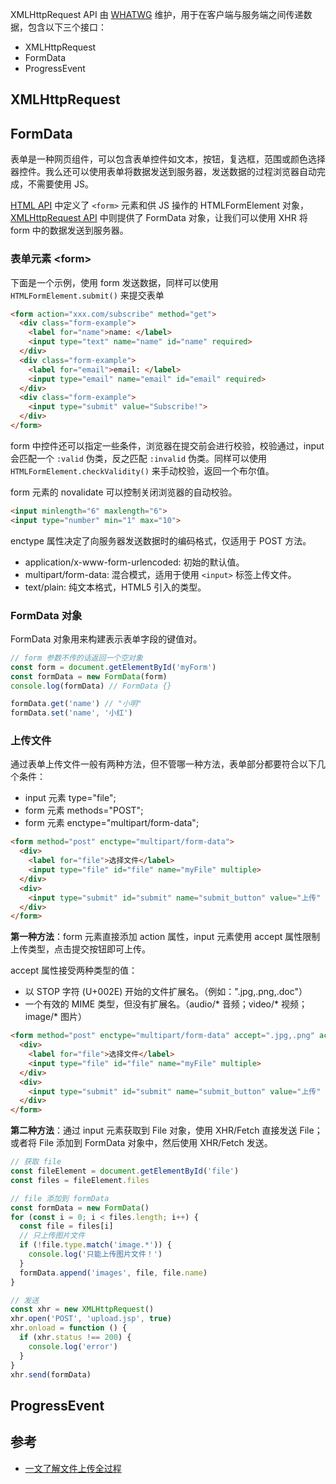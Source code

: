 XMLHttpRequest API 由 [WHATWG](https://xhr.spec.whatwg.org/) 维护，用于在客户端与服务端之间传递数据，包含以下三个接口：

- XMLHttpRequest
- FormData
- ProgressEvent

## XMLHttpRequest

## FormData

表单是一种网页组件，可以包含表单控件如文本，按钮，复选框，范围或颜色选择器控件。我么还可以使用表单将数据发送到服务器，发送数据的过程浏览器自动完成，不需要使用 JS。

[HTML API](https://html.spec.whatwg.org/#forms) 中定义了 `<form>` 元素和供 JS 操作的 HTMLFormElement 对象，[XMLHttpRequest API](https://xhr.spec.whatwg.org/#interface-formdata) 中则提供了 FormData 对象，让我们可以使用 XHR 将 form 中的数据发送到服务器。

### 表单元素 \<form\>

下面是一个示例，使用 form 发送数据，同样可以使用 `HTMLFormElement.submit()` 来提交表单

```html
<form action="xxx.com/subscribe" method="get">
  <div class="form-example">
    <label for="name">name: </label>
    <input type="text" name="name" id="name" required>
  </div>
  <div class="form-example">
    <label for="email">email: </label>
    <input type="email" name="email" id="email" required>
  </div>
  <div class="form-example">
    <input type="submit" value="Subscribe!">
  </div>
</form>
```

form 中控件还可以指定一些条件，浏览器在提交前会进行校验，校验通过，input 会匹配一个 `:valid` 伪类，反之匹配 `:invalid` 伪类。同样可以使用 `HTMLFormElement.checkValidity()` 来手动校验，返回一个布尔值。

form 元素的 novalidate 可以控制关闭浏览器的自动校验。

```html
<input minlength="6" maxlength="6">
<input type="number" min="1" max="10">
```

enctype 属性决定了向服务器发送数据时的编码格式，仅适用于 POST 方法。

- application/x-www-form-urlencoded: 初始的默认值。
- multipart/form-data:  混合模式，适用于使用 `<input>` 标签上传文件。
- text/plain: 纯文本格式，HTML5 引入的类型。

### FormData 对象

FormData 对象用来构建表示表单字段的键值对。

```js
// form 参数不传的话返回一个空对象
const form = document.getElementById('myForm')
const formData = new FormData(form)
console.log(formData) // FormData {}

formData.get('name') // "小明"
formData.set('name', '小红')
```

### 上传文件

通过表单上传文件一般有两种方法，但不管哪一种方法，表单部分都要符合以下几个条件：

- input 元素 type="file";
- form 元素 methods="POST";
- form 元素 enctype="multipart/form-data";

```html
<form method="post" enctype="multipart/form-data">
  <div>
    <label for="file">选择文件</label>
    <input type="file" id="file" name="myFile" multiple>
  </div>
  <div>
    <input type="submit" id="submit" name="submit_button" value="上传" />
  </div>
</form>
```

**第一种方法**：form 元素直接添加 action 属性，input 元素使用 accept 属性限制上传类型，点击提交按钮即可上传。

accept 属性接受两种类型的值：

- 以 STOP 字符 (U+002E) 开始的文件扩展名。（例如：".jpg,.png,.doc"）
- 一个有效的 MIME 类型，但没有扩展名。（audio/* 音频；video/* 视频；image/* 图片）

```html
<form method="post" enctype="multipart/form-data" accept=".jpg,.png" action="xxx.com">
  <div>
    <label for="file">选择文件</label>
    <input type="file" id="file" name="myFile" multiple>
  </div>
  <div>
    <input type="submit" id="submit" name="submit_button" value="上传" />
  </div>
</form>
```

**第二种方法**：通过 input 元素获取到 File 对象，使用 XHR/Fetch 直接发送 File；或者将 File 添加到 FormData 对象中，然后使用 XHR/Fetch 发送。

```js
// 获取 file
const fileElement = document.getElementById('file')
const files = fileElement.files

// file 添加到 formData
const formData = new FormData()
for (const i = 0; i < files.length; i++) {
  const file = files[i]
  // 只上传图片文件
  if (!file.type.match('image.*')) {
    console.log('只能上传图片文件！')
  }
  formData.append('images', file, file.name)
}

// 发送
const xhr = new XMLHttpRequest()
xhr.open('POST', 'upload.jsp', true)
xhr.onload = function () {
  if (xhr.status !== 200) {
    console.log('error')
  }
}
xhr.send(formData)
```

## ProgressEvent

## 参考

- [一文了解文件上传全过程](https://segmentfault.com/a/1190000037411957)